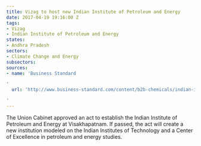 ```yaml
---
title: Vizag to host new Indian Institute of Petroleum and Energy
date: 2017-04-19 19:16:00 Z
tags:
- Vizag
- Indian Institute of Petroleum and Energy
states:
- Andhra Pradesh
sectors:
- Climate Change and Energy
subsectors:
sources:
- name: 'Business Standard

'
  url: 'http://www.business-standard.com/content/b2b-chemicals/indian-institute-of-petroleum-and-energy-at-vizag-receives-cabinet-nod-117041300320_1.html

'
---
```


The Union Cabinet approved an act to establish the Indian Institute of Petroleum and Energy at Visakhapatnam. If passed, the act will create a new institution modeled on the Indian Institutes of Technology and a Center of Excellence in petroleum and energy studies. 
